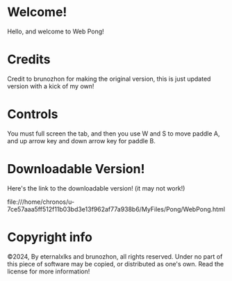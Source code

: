 # Welcome!
Hello, and welcome to Web Pong!

# Credits
Credit to brunozhon for making the original version, this is just updated version with a kick of my own!

# Controls
You must full screen the tab, and then you use W and S to move paddle A, and up arrow key and down arrow key for paddle B.

# Downloadable Version!
Here's the link to the downloadable version! (it may not work!)

file:///home/chronos/u-7ce57aaa5ff512f11b03bd3e13f962af77a938b6/MyFiles/Pong/WebPong.html

# Copyright info

©2024, By eternalxlks and brunozhon, all rights reserved. Under no part of this piece of software may be copied, or distributed as one's own. Read the license for more information!
